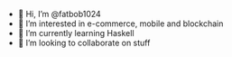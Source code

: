 - 👋 Hi, I’m @fatbob1024
- 👀 I’m interested in e-commerce, mobile and blockchain
- 🌱 I’m currently learning Haskell
- 💞️ I’m looking to collaborate on stuff

<!---
fatbob1024/fatbob1024 is a ✨ special ✨ repository because its `README.md` (this file) appears on your GitHub profile.
You can click the Preview link to take a look at your changes.
--->
